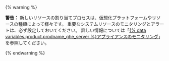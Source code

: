 {% warning %}

**警告：** 新しいリソースの割り当てプロセスは、仮想化プラットフォームやリソースの種類によって様々です。 重要なシステムリソースのモニタリングとアラートは、必ず設定しておいてください。 詳しい情報については「[{% data variables.product.prodname_ghe_server %}アプライアンスのモニタリング](/enterprise/admin/guides/installation/monitoring-your-github-enterprise-server-appliance/)」を参照してください。

{% endwarning %}
